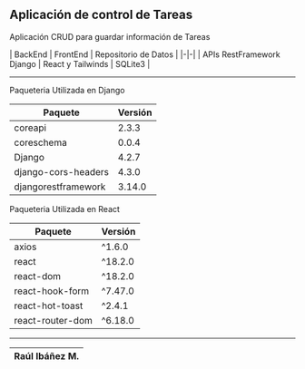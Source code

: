 ## Aplicación de control de Tareas

Aplicación CRUD para guardar información de Tareas

| BackEnd | FrontEnd | Repositorio de Datos |
|-|-|
| APIs RestFramework Django   | React y Tailwinds | SQLite3 |

---

Paqueteria Utilizada en Django

| Paquete | Versión |
|-|-| 
| coreapi | 2.3.3 |
| coreschema | 0.0.4 |
| Django | 4.2.7 |
| django-cors-headers | 4.3.0 |
| djangorestframework | 3.14.0 |

Paqueteria Utilizada en React 

| Paquete | Versión |
|-|-| 
| axios | ^1.6.0 |
| react | ^18.2.0 |
| react-dom | ^18.2.0 |
| react-hook-form | ^7.47.0 |
| react-hot-toast | ^2.4.1 |
| react-router-dom | ^6.18.0 | 

---

|Raúl Ibáñez M.|
|-------------------------|   